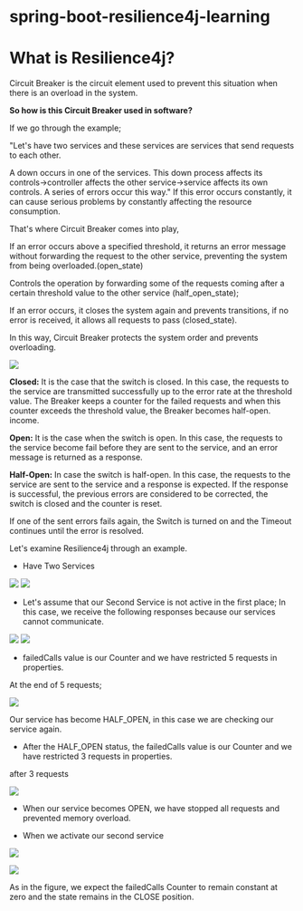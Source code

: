 # spring-boot-resilience4j-learning

# **What is Resilience4j?**

Circuit Breaker is the circuit element used to prevent this situation when there is an overload in the system.

**So how is this Circuit Breaker used in software?**

If we go through the example;

"Let's have two services and these services are services that send requests to each other.

A down occurs in one of the services. This down process affects its controls-\>controller affects the other service-\>service affects its own controls. A series of errors occur this way." If this error occurs constantly, it can cause serious problems by constantly affecting the resource consumption.

That's where Circuit Breaker comes into play,

If an error occurs above a specified threshold, it returns an error message without forwarding the request to the other service, preventing the system from being overloaded.(open\_state)

Controls the operation by forwarding some of the requests coming after a certain threshold value to the other service (half\_open\_state);

If an error occurs, it closes the system again and prevents transitions, if no error is received, it allows all requests to pass (closed\_state).

In this way, Circuit Breaker protects the system order and prevents overloading.

![](RackMultipart20220328-4-16hgwsb_html_655aeb139fbb31d7.png)

**Closed:** It is the case that the switch is closed. In this case, the requests to the service are transmitted successfully up to the error rate at the threshold value. The Breaker keeps a counter for the failed requests and when this counter exceeds the threshold value, the Breaker becomes half-open. income.

**Open:** It is the case when the switch is open. In this case, the requests to the service become fail before they are sent to the service, and an error message is returned as a response.

**Half-Open:** In case the switch is half-open. In this case, the requests to the service are sent to the service and a response is expected. If the response is successful, the previous errors are considered to be corrected, the switch is closed and the counter is reset.

If one of the sent errors fails again, the Switch is turned on and the Timeout continues until the error is resolved.

Let's examine Resilience4j through an example.

- Have Two Services

![](RackMultipart20220328-4-16hgwsb_html_6f21e372fade41a4.png) ![](RackMultipart20220328-4-16hgwsb_html_6580fbec17c2a14d.png)

- Let's assume that our Second Service is not active in the first place; In this case, we receive the following responses because our services cannot communicate.

![](RackMultipart20220328-4-16hgwsb_html_2d13c9a7c22799b0.png) ![](RackMultipart20220328-4-16hgwsb_html_ce9eabd9e1b66015.png)

- failedCalls value is our Counter and we have restricted 5 requests in properties.

At the end of 5 requests;

![](RackMultipart20220328-4-16hgwsb_html_33ea42535cfdebe8.png)

Our service has become HALF\_OPEN, in this case we are checking our service again.

- After the HALF\_OPEN status, the failedCalls value is our Counter and we have restricted 3 requests in properties.

after 3 requests

![](RackMultipart20220328-4-16hgwsb_html_57450644cad183b4.png)

- When our service becomes OPEN, we have stopped all requests and prevented memory overload.

- When we activate our second service

![](RackMultipart20220328-4-16hgwsb_html_c72197d3a7dc7a6a.png)

![](RackMultipart20220328-4-16hgwsb_html_b1f1614dd7bc25f9.png)

As in the figure, we expect the failedCalls Counter to remain constant at zero and the state remains in the CLOSE position.
